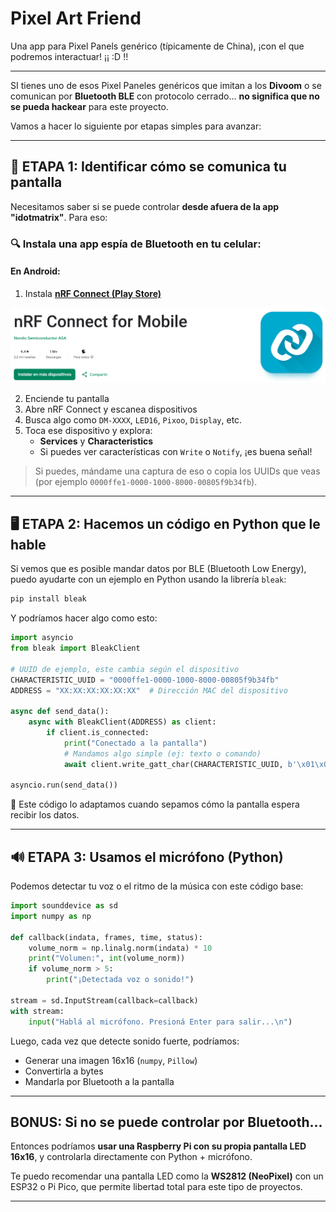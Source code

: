 # Pixel Art Friend
Una app para Pixel Panels genérico (típicamente de China), ¡con el que podremos interactuar!  ¡¡ :D !!

--- 

SI tienes uno de esos Pixel Paneles genéricos que imitan a los **Divoom** o se comunican por **Bluetooth BLE** con protocolo cerrado… **no significa que no se pueda hackear** para este proyecto.

Vamos a hacer lo siguiente por etapas simples para avanzar:

---

## 🧪 ETAPA 1: Identificar cómo se comunica tu pantalla

Necesitamos saber si se puede controlar **desde afuera de la app "idotmatrix"**. Para eso:

### 🔍 Instala una app espía de Bluetooth en tu celular:

#### En Android:
1. Instala **[nRF Connect (Play Store)](https://play.google.com/store/apps/details?id=no.nordicsemi.android.mcp)**


<p align="center">
  
<img src="nrf connect for mobile.png" alt="nRF Connect" width="1278"/>

</p>

2. Enciende tu pantalla
3. Abre nRF Connect y escanea dispositivos
4. Busca algo como `DM-XXXX`, `LED16`, `Pixoo`, `Display`, etc.
5. Toca ese dispositivo y explora:
   - **Services** y **Characteristics**
   - Si puedes ver características con `Write` o `Notify`, ¡es buena señal!

> Si puedes, mándame una captura de eso o copia los UUIDs que veas (por ejemplo `0000ffe1-0000-1000-8000-00805f9b34fb`).

---

## 🖥️ ETAPA 2: Hacemos un código en Python que le hable

Si vemos que es posible mandar datos por BLE (Bluetooth Low Energy), puedo ayudarte con un ejemplo en Python usando la librería `bleak`:

```bash
pip install bleak
```

Y podríamos hacer algo como esto:

```python
import asyncio
from bleak import BleakClient

# UUID de ejemplo, este cambia según el dispositivo
CHARACTERISTIC_UUID = "0000ffe1-0000-1000-8000-00805f9b34fb"
ADDRESS = "XX:XX:XX:XX:XX:XX"  # Dirección MAC del dispositivo

async def send_data():
    async with BleakClient(ADDRESS) as client:
        if client.is_connected:
            print("Conectado a la pantalla")
            # Mandamos algo simple (ej: texto o comando)
            await client.write_gatt_char(CHARACTERISTIC_UUID, b'\x01\x02\x03...')

asyncio.run(send_data())
```

🔧 Este código lo adaptamos cuando sepamos cómo la pantalla espera recibir los datos.

---

## 🔊 ETAPA 3: Usamos el micrófono (Python)

Podemos detectar tu voz o el ritmo de la música con este código base:

```python
import sounddevice as sd
import numpy as np

def callback(indata, frames, time, status):
    volume_norm = np.linalg.norm(indata) * 10
    print("Volumen:", int(volume_norm))
    if volume_norm > 5:
        print("¡Detectada voz o sonido!")

stream = sd.InputStream(callback=callback)
with stream:
    input("Hablá al micrófono. Presioná Enter para salir...\n")
```

Luego, cada vez que detecte sonido fuerte, podríamos:
- Generar una imagen 16x16 (`numpy`, `Pillow`)
- Convertirla a bytes
- Mandarla por Bluetooth a la pantalla

---

## BONUS: Si no se puede controlar por Bluetooth...

Entonces podríamos **usar una Raspberry Pi con su propia pantalla LED 16x16**, y controlarla directamente con Python + micrófono.

Te puedo recomendar una pantalla LED como la **WS2812 (NeoPixel)** con un ESP32 o Pi Pico, que permite libertad total para este tipo de proyectos.

---
